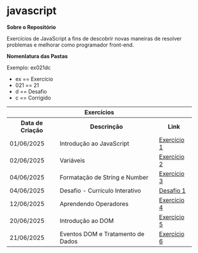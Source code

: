 # javascript
<strong>Sobre o Repositório</strong>

Exercícios de JavaScript a fins de descobrir novas maneiras de resolver problemas e melhorar como programador front-end.

<strong>Nomenlatura das Pastas</strong>

Exemplo: ex021dc

<ul>
    <li>ex == Exercício</li>
    <li>021 == 21</li>
    <li>d == Desafio</li>
    <li>c == Corrigido</li>
</ul>

<table>
            <tr>
                <th colspan="3">Exercícios</th>
            </tr>
            <tr>
                <th>Data de Criação</th>
                <th>Descrinção</th>
                <th>Link</th>
            </tr>
            <tr>
                <td>01/06/2025</td>
                <td>Introdução ao JavaScript</td>
                <td> <a href="ex\ex001\index.html" target="_blank">Exercício 1</a> </td>
            </tr>
            <tr>
                <td>02/06/2025</td>
                <td>Variáveis</td>
                <td> <a href="ex\ex002\index.html" target="_blank">Exercício 2</a> </td>
            </tr>
            <tr>
                <td>04/06/2025</td>
                <td>Formatação de String e Number</td>
                <td> <a href="ex\ex003\index.html" target="_blank">Exercício 3</a> </td>
            </tr>
            <tr>
                <td>04/06/2025</td>
                <td>Desafio - Currículo Interativo</td>
                <td> <a href="ex\ex003d\index.html" target="_blank">Desafio 1</a> </td>
            </tr>
            <tr>
                <td>12/06/2025</td>
                <td>Aprendendo Operadores</td>
                <td> <a href="ex\ex004\index.html" target="_blank">Exercício 4</a> </td>
            </tr>
            <tr>
                <td>20/06/2025</td>
                <td>Introdução ao DOM</td>
                <td> <a href="ex\ex005\index.html" target="_blank">Exercício 5</a> </td>
            </tr>
            <tr>
                <td>21/06/2025</td>
                <td>Eventos DOM e Tratamento de Dados</td>
                <td> <a href="ex\ex006\index.html" target="_blank">Exercício 6</a> </td>
            </tr>
        </table>